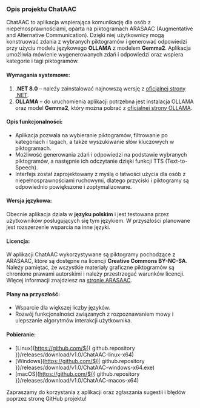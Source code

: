 ### Opis projektu ChatAAC

ChatAAC to aplikacja wspierająca komunikację dla osób z niepełnosprawnościami, oparta na piktogramach ARASAAC (Augmentative and Alternative Communication). Dzięki niej użytkownicy mogą konstruować zdania z wybranych piktogramów i generować odpowiedzi przy użyciu modelu językowego **OLLAMA** z modelem **Gemma2**. Aplikacja umożliwia mówienie wygenerowanych zdań i odpowiedzi oraz wspiera kategorie i tagi piktogramów.

#### Wymagania systemowe:
1. **.NET 8.0** – należy zainstalować najnowszą wersję z [oficjalnej strony .NET](https://dotnet.microsoft.com/en-us/download/dotnet/8.0).
2. **OLLAMA** – do uruchomienia aplikacji potrzebna jest instalacja OLLAMA oraz model **Gemma2**, który można pobrać z [oficjalnej strony OLLAMA](https://ollama.com/).

#### Opis funkcjonalności:
- Aplikacja pozwala na wybieranie piktogramów, filtrowanie po kategoriach i tagach, a także wyszukiwanie słów kluczowych w piktogramach.
- Możliwość generowania zdań i odpowiedzi na podstawie wybranych piktogramów, a następnie ich odczytanie dzięki funkcji TTS (Text-to-Speech).
- Interfejs został zaprojektowany z myślą o łatwości użycia dla osób z niepełnosprawnościami ruchowymi, dlatego przyciski i piktogramy są odpowiednio powiększone i zoptymalizowane.

#### Wersja językowa:
Obecnie aplikacja działa w **języku polskim** i jest testowana przez użytkowników posługujących się tym językiem. W przyszłości planowane jest rozszerzenie wsparcia na inne języki.

#### Licencja:
W aplikacji ChatAAC wykorzystywane są piktogramy pochodzące z ARASAAC, które są dostępne na licencji **Creative Commons BY-NC-SA**. Należy pamiętać, że wszystkie materiały graficzne piktogramów są chronione prawami autorskimi i należy przestrzegać warunków licencji. Więcej informacji znajdziesz na [stronie ARASAAC](https://www.arasaac.org/).

#### Plany na przyszłość:
- Wsparcie dla większej liczby języków.
- Rozwój funkcjonalności związanych z rozpoznawaniem mowy i ulepszanie algorytmów interakcji użytkownika.

#### Pobieranie:
- [Linux](https://github.com/${{ github.repository }}/releases/download/v1.0/ChatAAC-linux-x64)
- [Windows](https://github.com/${{ github.repository }}/releases/download/v1.0/ChatAAC-windows-x64.exe)
 - [macOS](https://github.com/${{ github.repository }}/releases/download/v1.0/ChatAAC-macos-x64)

Zapraszamy do korzystania z aplikacji oraz zgłaszania sugestii i błędów poprzez stronę GitHub projektu!
